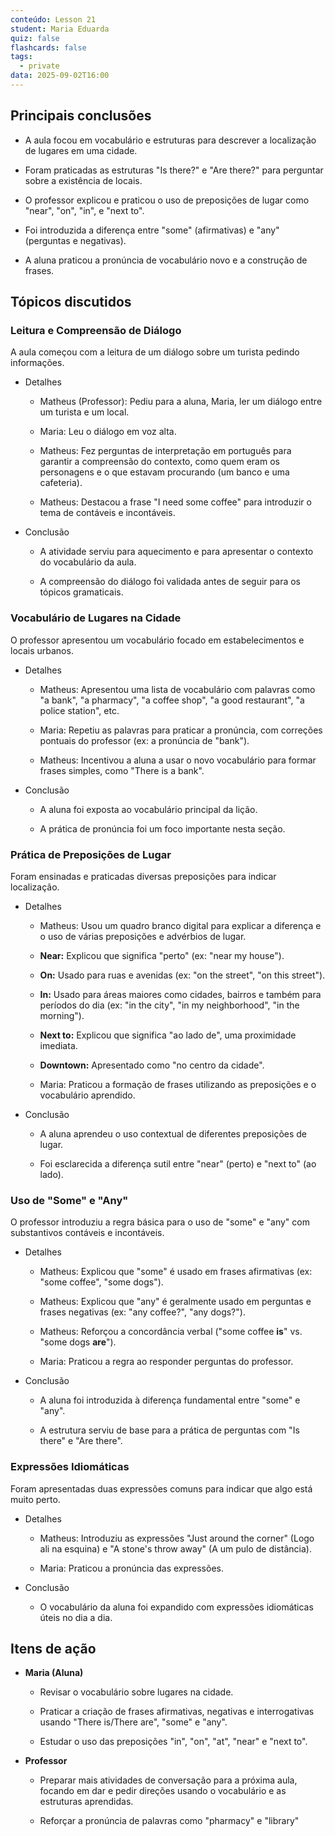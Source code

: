 ```yaml
---
conteúdo: Lesson 21
student: Maria Eduarda
quiz: false
flashcards: false
tags:
  - private
data: 2025-09-02T16:00
---
```

## Principais conclusões

- A aula focou em vocabulário e estruturas para descrever a localização de lugares em uma cidade.
    
- Foram praticadas as estruturas "Is there?" e "Are there?" para perguntar sobre a existência de locais.
    
- O professor explicou e praticou o uso de preposições de lugar como "near", "on", "in", e "next to".
    
- Foi introduzida a diferença entre "some" (afirmativas) e "any" (perguntas e negativas).
    
- A aluna praticou a pronúncia de vocabulário novo e a construção de frases.
    

## Tópicos discutidos

### Leitura e Compreensão de Diálogo

A aula começou com a leitura de um diálogo sobre um turista pedindo informações.

- Detalhes
    
    - Matheus (Professor): Pediu para a aluna, Maria, ler um diálogo entre um turista e um local.
        
    - Maria: Leu o diálogo em voz alta.
        
    - Matheus: Fez perguntas de interpretação em português para garantir a compreensão do contexto, como quem eram os personagens e o que estavam procurando (um banco e uma cafeteria).
        
    - Matheus: Destacou a frase "I need some coffee" para introduzir o tema de contáveis e incontáveis.
        
- Conclusão
    
    - A atividade serviu para aquecimento e para apresentar o contexto do vocabulário da aula.
        
    - A compreensão do diálogo foi validada antes de seguir para os tópicos gramaticais.
        

### Vocabulário de Lugares na Cidade

O professor apresentou um vocabulário focado em estabelecimentos e locais urbanos.

- Detalhes
    
    - Matheus: Apresentou uma lista de vocabulário com palavras como "a bank", "a pharmacy", "a coffee shop", "a good restaurant", "a police station", etc.
        
    - Maria: Repetiu as palavras para praticar a pronúncia, com correções pontuais do professor (ex: a pronúncia de "bank").
        
    - Matheus: Incentivou a aluna a usar o novo vocabulário para formar frases simples, como "There is a bank".
        
- Conclusão
    
    - A aluna foi exposta ao vocabulário principal da lição.
        
    - A prática de pronúncia foi um foco importante nesta seção.
        

### Prática de Preposições de Lugar

Foram ensinadas e praticadas diversas preposições para indicar localização.

- Detalhes
    
    - Matheus: Usou um quadro branco digital para explicar a diferença e o uso de várias preposições e advérbios de lugar.
        
    - **Near:** Explicou que significa "perto" (ex: "near my house").
        
    - **On:** Usado para ruas e avenidas (ex: "on the street", "on this street").
        
    - **In:** Usado para áreas maiores como cidades, bairros e também para períodos do dia (ex: "in the city", "in my neighborhood", "in the morning").
        
    - **Next to:** Explicou que significa "ao lado de", uma proximidade imediata.
        
    - **Downtown:** Apresentado como "no centro da cidade".
        
    - Maria: Praticou a formação de frases utilizando as preposições e o vocabulário aprendido.
        
- Conclusão
    
    - A aluna aprendeu o uso contextual de diferentes preposições de lugar.
        
    - Foi esclarecida a diferença sutil entre "near" (perto) e "next to" (ao lado).
        

### Uso de "Some" e "Any"

O professor introduziu a regra básica para o uso de "some" e "any" com substantivos contáveis e incontáveis.

- Detalhes
    
    - Matheus: Explicou que "some" é usado em frases afirmativas (ex: "some coffee", "some dogs").
        
    - Matheus: Explicou que "any" é geralmente usado em perguntas e frases negativas (ex: "any coffee?", "any dogs?").
        
    - Matheus: Reforçou a concordância verbal ("some coffee **is**" vs. "some dogs **are**").
        
    - Maria: Praticou a regra ao responder perguntas do professor.
        
- Conclusão
    
    - A aluna foi introduzida à diferença fundamental entre "some" e "any".
        
    - A estrutura serviu de base para a prática de perguntas com "Is there" e "Are there".
        

### Expressões Idiomáticas

Foram apresentadas duas expressões comuns para indicar que algo está muito perto.

- Detalhes
    
    - Matheus: Introduziu as expressões "Just around the corner" (Logo ali na esquina) e "A stone's throw away" (A um pulo de distância).
        
    - Maria: Praticou a pronúncia das expressões.
        
- Conclusão
    
    - O vocabulário da aluna foi expandido com expressões idiomáticas úteis no dia a dia.
        

## Itens de ação

- **Maria (Aluna)**
    
    - Revisar o vocabulário sobre lugares na cidade.
        
    - Praticar a criação de frases afirmativas, negativas e interrogativas usando "There is/There are", "some" e "any".
        
    - Estudar o uso das preposições "in", "on", "at", "near" e "next to".
        
- **Professor**
    
    - Preparar mais atividades de conversação para a próxima aula, focando em dar e pedir direções usando o vocabulário e as estruturas aprendidas.
        
    - Reforçar a pronúncia de palavras como "pharmacy" e "library"